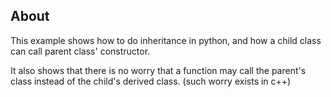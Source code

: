 About
---------

This example shows how to do inheritance in python,
and how a child class can call parent class' constructor.

It also shows that there is no worry that a function may call the parent's class instead of the child's derived class.
(such worry exists in c++)
